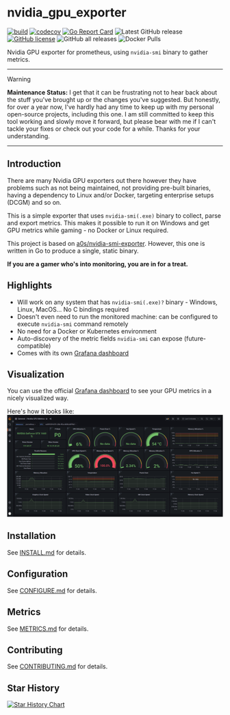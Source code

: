# nvidia_gpu_exporter

[![build](https://github.com/utkuozdemir/nvidia_gpu_exporter/actions/workflows/build.yml/badge.svg)](https://github.com/utkuozdemir/nvidia_gpu_exporter/actions/workflows/build.yml)
[![codecov](https://codecov.io/gh/utkuozdemir/nvidia_gpu_exporter/branch/master/graph/badge.svg?token=JEWV818FCZ)](https://codecov.io/gh/utkuozdemir/nvidia_gpu_exporter)
[![Go Report Card](https://goreportcard.com/badge/github.com/utkuozdemir/nvidia_gpu_exporter?kill_cache=1)](https://goreportcard.com/report/github.com/utkuozdemir/nvidia_gpu_exporter)
![Latest GitHub release](https://img.shields.io/github/release/utkuozdemir/nvidia_gpu_exporter.svg)
[![GitHub license](https://img.shields.io/github/license/utkuozdemir/nvidia_gpu_exporter)](https://github.com/utkuozdemir/nvidia_gpu_exporter/blob/master/LICENSE)
![GitHub all releases](https://img.shields.io/github/downloads/utkuozdemir/nvidia_gpu_exporter/total)
![Docker Pulls](https://img.shields.io/docker/pulls/utkuozdemir/nvidia_gpu_exporter)

Nvidia GPU exporter for prometheus, using `nvidia-smi` binary to gather metrics.

---

> [!WARNING]
> **Maintenance Status:** I get that it can be frustrating not to hear back about the stuff you've brought up or the changes you've suggested. But honestly, for over a year now, I've hardly had any time to keep up with my personal open-source projects, including this one. I am still committed to keep this tool working and slowly move it forward, but please bear with me if I can't tackle your fixes or check out your code for a while. Thanks for your understanding.

---

## Introduction

There are many Nvidia GPU exporters out there however they have problems such as not being maintained,
not providing pre-built binaries, having a dependency to Linux and/or Docker,
targeting enterprise setups (DCGM) and so on.

This is a simple exporter that uses `nvidia-smi(.exe)` binary to collect, parse and export metrics.
This makes it possible to run it on Windows and get GPU metrics while gaming - no Docker or Linux required.

This project is based on [a0s/nvidia-smi-exporter](https://github.com/a0s/nvidia-smi-exporter).
However, this one is written in Go to produce a single, static binary.

**If you are a gamer who's into monitoring, you are in for a treat.**

## Highlights

- Will work on any system that has `nvidia-smi(.exe)?` binary - Windows, Linux, MacOS... No C bindings required
- Doesn't even need to run the monitored machine: can be configured to execute `nvidia-smi` command remotely
- No need for a Docker or Kubernetes environment
- Auto-discovery of the metric fields `nvidia-smi` can expose (future-compatible)
- Comes with its own [Grafana dashboard](https://grafana.com/grafana/dashboards/14574)

## Visualization

You can use the official [Grafana dashboard](https://grafana.com/grafana/dashboards/14574)
to see your GPU metrics in a nicely visualized way.

Here's how it looks like:
![Grafana dashboard](https://raw.githubusercontent.com/utkuozdemir/nvidia_gpu_exporter/master/grafana/dashboard.png)

## Installation

See [INSTALL.md](INSTALL.md) for details.

## Configuration

See [CONFIGURE.md](CONFIGURE.md) for details.

## Metrics

See [METRICS.md](METRICS.md) for details.

## Contributing

See [CONTRIBUTING.md](CONTRIBUTING.md) for details.

## Star History

<!-- markdownlint-disable no-inline-html -->
<a href="https://star-history.com/#utkuozdemir/nvidia_gpu_exporter&Date">
 <picture>
   <source media="(prefers-color-scheme: dark)" srcset="https://api.star-history.com/svg?repos=utkuozdemir/nvidia_gpu_exporter&type=Date&theme=dark" />
   <source media="(prefers-color-scheme: light)" srcset="https://api.star-history.com/svg?repos=utkuozdemir/nvidia_gpu_exporter&type=Date" />
   <img alt="Star History Chart" src="https://api.star-history.com/svg?repos=utkuozdemir/nvidia_gpu_exporter&type=Date" />
 </picture>
</a>
<!-- markdownlint-enable no-inline-html -->
